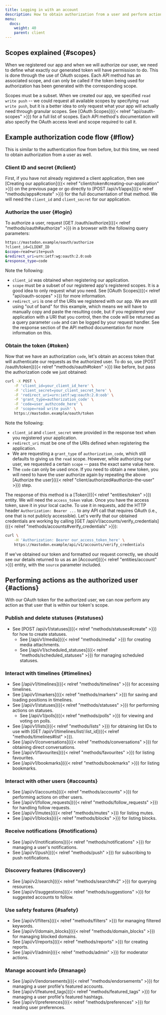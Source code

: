 ```yaml
---
title: Logging in with an account
description: How to obtain authorization from a user and perform actions on their behalf.
menu:
  docs:
    weight: 40
    parent: client
---
```


## Scopes explained {#scopes}

When we registered our app and when we will authorize our user, we need to define what exactly our generated token will have permission to do. This is done through the use of OAuth scopes. Each API method has an associated scope, and can only be called if the token being used for authorization has been generated with the corresponding scope.

Scopes must be a subset. When we created our app, we specified `read write push` -- we could request all available scopes by specifying `read write push`, but it is a better idea to only request what your app will actually need through granular scopes. See [OAuth Scopes]({{< relref "api/oauth-scopes" >}}) for a full list of scopes. Each API method's documentation will also specify the OAuth access level and scope required to call it.

## **Example authorization code flow** {#flow}

This is similar to the authentication flow from before, but this time, we need to obtain authorization from a user as well.

### Client ID and secret {#client}

First, if you have not already registered a client application, then see [Creating our application]({{< relref "client/token#creating-our-application" >}}) on the previous page or go directly to [POST /api/v1/apps]({{< relref "methods/apps#create" >}}) for the full documentation of that method. We will need the `client_id` and `client_secret` for our application.

### Authorize the user {#login}

To authorize a user, request [GET /oauth/authorize]({{< relref "methods/oauth#authorize" >}}) in a browser with the following query parameters:

```bash
https://mastodon.example/oauth/authorize
?client_id=CLIENT_ID
&scope=read+write+push
&redirect_uri=urn:ietf:wg:oauth:2.0:oob
&response_type=code
```

Note the following:

* `client_id` was obtained when registering our application.
* `scope` must be a subset of our registered app's registered scopes. It is a good idea to only request what you need. See [OAuth Scopes]({{< relref "api/oauth-scopes" >}}) for more information.
* `redirect_uri` is one of the URIs we registered with our app. We are still using "out of band" for this example, which means we will have to manually copy and paste the resulting code, but if you registered your application with a URI that you control, then the code will be returned as a query parameter `code` and can be logged by your request handler. See the response section of the API method documentation for more information on this.

### Obtain the token {#token}

Now that we have an authorization `code`, let's obtain an access token that will authenticate our requests as the authorized user. To do so, use [POST /oauth/token]({{< relref "methods/oauth#token" >}}) like before, but pass the authorization code we just obtained:

```bash
curl -X POST \
	-F 'client_id=your_client_id_here' \
	-F 'client_secret=your_client_secret_here' \
	-F 'redirect_uri=urn:ietf:wg:oauth:2.0:oob' \
	-F 'grant_type=authorization_code' \
	-F 'code=user_authzcode_here' \
	-F 'scope=read write push' \
	https://mastodon.example/oauth/token
```

Note the following:

* `client_id` and `client_secret` were provided in the response text when you registered your application.
* `redirect_uri` must be one of the URIs defined when registering the application.
* We are requesting a `grant_type` of `authorization_code`, which still defaults to giving us the `read` scope. However, while authorizing our user, we requested a certain `scope` -- pass the exact same value here.
* The `code` can only be used once. If you need to obtain a new token, you will need to have the user authorize again by repeating the above [Authorize the user]({{< relref "client/authorized#authorize-the-user" >}}) step.

The response of this method is a [Token]({{< relref "entities/token" >}}) entity. We will need the `access_token` value. Once you have the access token, save it in your local cache. To use it in requests, add the HTTP header `Authorization: Bearer ...` to any API call that requires OAuth (i.e., one that is not publicly accessible). Let's verify that our obtained credentials are working by calling [GET /api/v1/accounts/verify_credentials]({{< relref "methods/accounts#verify_credentials" >}}):

```bash
curl \
	-H 'Authorization: Bearer our_access_token_here' \
	https://mastodon.example/api/v1/accounts/verify_credentials
```

If we've obtained our token and formatted our request correctly, we should see our details returned to us as an [Account]({{< relref "entities/account" >}}) entity, with the `source` parameter included.

## Performing actions as the authorized user {#actions}

With our OAuth token for the authorized user, we can now perform any action as that user that is within our token's scope.

### Publish and delete statuses {#statuses}

* See [POST /api/v1/statuses]({{< relref "methods/statuses#create" >}}) for how to create statuses.
  * See [/api/v1/media]({{< relref "methods/media" >}}) for creating media attachments.
  * See [/api/v1/scheduled_statuses]({{< relref "methods/scheduled_statuses" >}}) for managing scheduled statuses.

### Interact with timelines {#timelines}

* See [/api/v1/timelines]({{< relref "methods/timelines" >}}) for accessing timelines.
* See [/api/v1/markers]({{< relref "methods/markers" >}}) for saving and loading positions in timelines.
* See [/api/v1/statuses]({{< relref "methods/statuses" >}}) for performing actions on statuses.
  * See [/api/v1/polls]({{< relref "methods/polls" >}}) for viewing and voting on polls.
* See [/api/v1/lists]({{< relref "methods/lists" >}}) for obtaining list IDs to use with [GET /api/v1/timelines/list/:list_id]({{< relref "methods/timelines#list" >}}).
* See [/api/v1/conversations]({{< relref "methods/conversations" >}}) for obtaining direct conversations.
* See [/api/v1/favourites]({{< relref "methods/favourites" >}}) for listing favourites.
* See [/api/v1/bookmarks]({{< relref "methods/bookmarks" >}}) for listing bookmarks.

### Interact with other users {#accounts}

* See [/api/v1/accounts]({{< relref "methods/accounts" >}}) for performing actions on other users.
* See [/api/v1/follow_requests]({{< relref "methods/follow_requests" >}}) for handling follow requests.
* See [/api/v1/mutes]({{< relref "methods/mutes" >}}) for listing mutes.
* See [/api/v1/blocks]({{< relref "methods/blocks" >}}) for listing blocks.

### Receive notifications {#notifications}

* See [/api/v1/notifications]({{< relref "methods/notifications" >}}) for managing a user's notifications.
* See [/api/v1/push]({{< relref "methods/push" >}}) for subscribing to push notifications.

### Discovery features {#discovery}

* See [/api/v2/search]({{< relref "methods/search#v2" >}}) for querying resources.
* See [/api/v1/suggestions]({{< relref "methods/suggestions" >}}) for suggested accounts to follow.

### Use safety features {#safety}

* See [/api/v1/filters]({{< relref "methods/filters" >}}) for managing filtered keywords.
* See [/api/v1/domain_blocks]({{< relref "methods/domain_blocks" >}}) for managing blocked domains.
* See [/api/v1/reports]({{< relref "methods/reports" >}}) for creating reports.
* See [/api/v1/admin]({{< relref "methods/admin" >}}) for moderator actions.

### Manage account info {#manage}

* See [/api/v1/endorsements]({{< relref "methods/endorsements" >}}) for managing a user profile's featured accounts.
* See [/api/v1/featured_tags]({{< relref "methods/featured_tags" >}}) for managing a user profile's featured hashtags.
* See [/api/v1/preferences]({{< relref "methods/preferences" >}}) for reading user preferences.

